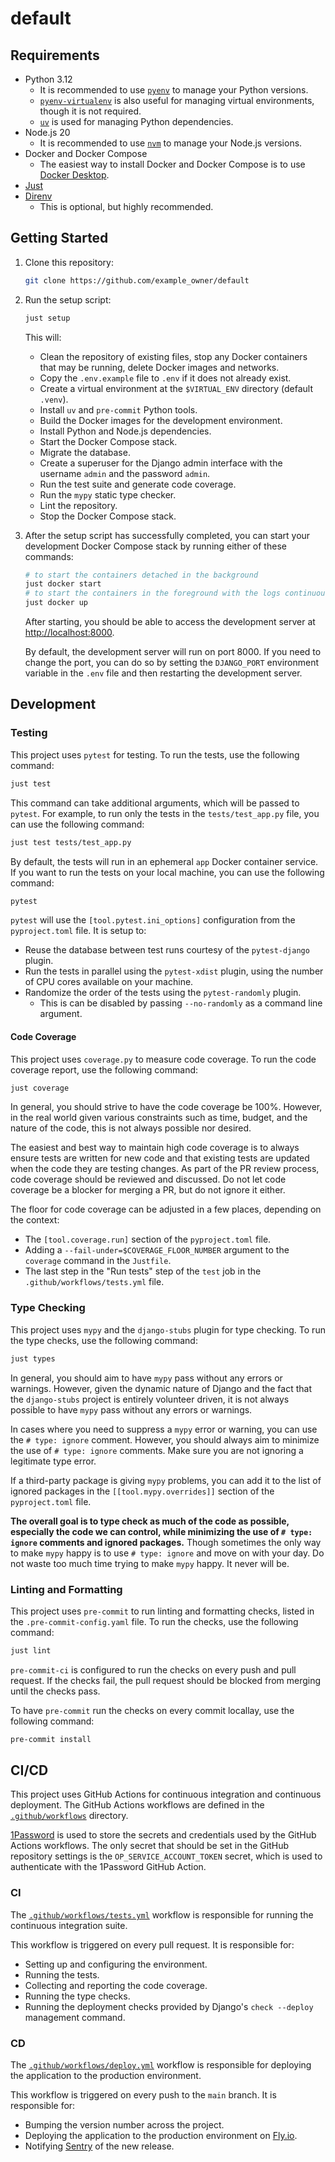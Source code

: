 # default

## Requirements

- Python 3.12
  - It is recommended to use [`pyenv`](https://github.com/pyenv/pyenv) to manage your Python versions.
  - [`pyenv-virtualenv`](https://github.com/pyenv/pyenv-virtualenv) is also useful for managing virtual environments, though it is not required.
  - [`uv`](https://github.com/astral-sh/uv) is used for managing Python dependencies.
- Node.js 20
  - It is recommended to use [`nvm`](https://github.com/nvm-sh/nvm) to manage your Node.js versions.
- Docker and Docker Compose
  - The easiest way to install Docker and Docker Compose is to use [Docker Desktop](https://www.docker.com/products/docker-desktop).
- [Just](https://github.com/casey/just)
- [Direnv](https://direnv.net/)
  - This is optional, but highly recommended.

## Getting Started

1. Clone this repository:

   ```sh
   git clone https://github.com/example_owner/default
   ```

2. Run the setup script:

   ```sh
   just setup
   ```

   This will:
   - Clean the repository of existing files, stop any Docker containers that may be running, delete Docker images and networks.
   - Copy the `.env.example` file to `.env` if it does not already exist.
   - Create a virtual environment at the `$VIRTUAL_ENV` directory (default `.venv`).
   - Install `uv` and `pre-commit` Python tools.
   - Build the Docker images for the development environment.
   - Install Python and Node.js dependencies.
   - Start the Docker Compose stack.
   - Migrate the database.
   - Create a superuser for the Django admin interface with the username `admin` and the password `admin`.
   - Run the test suite and generate code coverage.
   - Run the `mypy` static type checker.
   - Lint the repository.
   - Stop the Docker Compose stack.

3. After the setup script has successfully completed, you can start your development Docker Compose stack by running either of these commands:

   ```sh
   # to start the containers detached in the background
   just docker start
   # to start the containers in the foreground with the logs continuously streaming in stdout
   just docker up
   ```

   After starting, you should be able to access the development server at [http://localhost:8000](http://localhost:8000).

   By default, the development server will run on port 8000. If you need to change the port, you can do so by setting the `DJANGO_PORT` environment variable in the `.env` file and then restarting the development server.

## Development

### Testing

This project uses `pytest` for testing. To run the tests, use the following command:

```sh
just test
```

This command can take additional arguments, which will be passed to `pytest`. For example, to run only the tests in the `tests/test_app.py` file, you can use the following command:

```sh
just test tests/test_app.py
```

By default, the tests will run in an ephemeral `app` Docker container service. If you want to run the tests on your local machine, you can use the following command:

```sh
pytest
```

`pytest` will use the `[tool.pytest.ini_options]` configuration from the `pyproject.toml` file. It is setup to:

- Reuse the database between test runs courtesy of the `pytest-django` plugin.
- Run the tests in parallel using the `pytest-xdist` plugin, using the number of CPU cores available on your machine.
- Randomize the order of the tests using the `pytest-randomly` plugin.
  - This is can be disabled by passing `--no-randomly` as a command line argument.

#### Code Coverage

This project uses `coverage.py` to measure code coverage. To run the code coverage report, use the following command:

```sh
just coverage
```

In general, you should strive to have the code coverage be 100%. However, in the real world given various constraints such as time, budget, and the nature of the code, this is not always possible nor desired.

The easiest and best way to maintain high code coverage is to always ensure tests are written for new code and that existing tests are updated when the code they are testing changes. As part of the PR review process, code coverage should be reviewed and discussed. Do not let code coverage be a blocker for merging a PR, but do not ignore it either.

The floor for code coverage can be adjusted in a few places, depending on the context:

- The `[tool.coverage.run]` section of the `pyproject.toml` file.
- Adding a `--fail-under=$COVERAGE_FLOOR_NUMBER` argument to the `coverage` command in the `Justfile`.
- The last step in the "Run tests" step of the `test` job in the `.github/workflows/tests.yml` file.

### Type Checking

This project uses `mypy` and the `django-stubs` plugin for type checking. To run the type checks, use the following command:

```sh
just types
````

In general, you should aim to have `mypy` pass without any errors or warnings. However, given the dynamic nature of Django and the fact that the `django-stubs` project is entirely volunteer driven, it is not always possible to have `mypy` pass without any errors or warnings.

In cases where you need to suppress a `mypy` error or warning, you can use the `# type: ignore` comment. However, you should always aim to minimize the use of `# type: ignore` comments. Make sure you are not ignoring a legitimate type error.

If a third-party package is giving `mypy` problems, you can add it to the list of ignored packages in the `[[tool.mypy.overrides]]` section of the `pyproject.toml` file.

**The overall goal is to type check as much of the code as possible, especially the code we can control, while minimizing the use of `# type: ignore` comments and ignored packages.** Though sometimes the only way to make `mypy` happy is to use `# type: ignore` and move on with your day. Do not waste too much time trying to make `mypy` happy. It never will be.

### Linting and Formatting

This project uses `pre-commit` to run linting and formatting checks, listed in the `.pre-commit-config.yaml` file. To run the checks, use the following command:

```sh
just lint
```

`pre-commit-ci` is configured to run the checks on every push and pull request. If the checks fail, the pull request should be blocked from merging until the checks pass.

To have `pre-commit` run the checks on every commit locallay, use the following command:

```sh
pre-commit install
```

## CI/CD

This project uses GitHub Actions for continuous integration and continuous deployment. The GitHub Actions workflows are defined in the [`.github/workflows`](.github/workflows) directory.

[1Password](https://1password.com/) is used to store the secrets and credentials used by the GitHub Actions workflows. The only secret that should be set in the GitHub repository settings is the `OP_SERVICE_ACCOUNT_TOKEN` secret, which is used to authenticate with the 1Password GitHub Action.

### CI

The [`.github/workflows/tests.yml`](.github/workflows/tests.yml) workflow is responsible for running the continuous integration suite.

This workflow is triggered on every pull request. It is responsible for:

- Setting up and configuring the environment.
- Running the tests.
- Collecting and reporting the code coverage.
- Running the type checks.
- Running the deployment checks provided by Django's `check --deploy` management command.

### CD

The [`.github/workflows/deploy.yml`](.github/workflows/deploy.yml) workflow is responsible for deploying the application to the production environment.

This workflow is triggered on every push to the `main` branch. It is responsible for:

- Bumping the version number across the project.
- Deploying the application to the production environment on [Fly.io](https://fly.io/).
- Notifying [Sentry](https://sentry.io/) of the new release.
